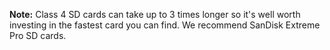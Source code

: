 __Note:__ Class 4 SD cards can take up to 3 times longer so it's well worth investing in the fastest card you can find. We recommend SanDisk Extreme Pro SD cards.
